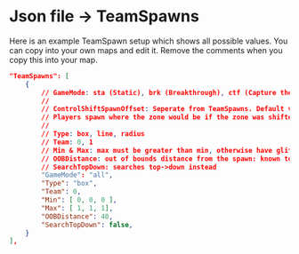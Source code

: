# Json file → TeamSpawns

Here is an example TeamSpawn setup which shows all possible values. You can copy into your own maps and edit it. Remove the comments when you copy this into your map.

```json
"TeamSpawns": [
    {
        // GameMode: sta (Static), brk (Breakthrough), ctf (Capture the Flag), esc (Escort), all, sal (Salvage, non-functional game mode)
        //
        // ControlShiftSpawnOffset: Seperate from TeamSpawns. Default value is 0.2, i.e. 20%
        // Players spawn where the zone would be if the zone was shifted back X%
        //
        // Type: box, line, radius
        // Team: 0, 1
        // Min & Max: max must be greater than min, otherwise have glitchy spawn area
        // OOBDistance: out of bounds distance from the spawn: known to be used for BRK
        // SearchTopDown: searches top->down instead
        "GameMode": "all",
        "Type": "box",
        "Team": 0,
        "Min": [ 0, 0, 0 ],
        "Max": [ 1, 1, 1],
        "OOBDistance": 40,
        "SearchTopDown": false,
	}
],
```